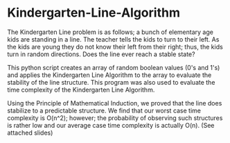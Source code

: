 # Kindergarten-Line-Algorithm
The Kindergarten Line problem is as follows; a bunch of elementary age kids are standing in a line. The teacher tells the kids to turn to their left. As the kids are young they do not know their left from their right; thus, the kids turn in random directions. Does the line ever reach a stable state?

This python script creates an array of random boolean values (0's and 1's) and applies the Kindergarten Line Algorithm to the array to evaluate the stability of the line structure. This program was also used to evaluate the time complexity of the Kindergarten Line Algorithm.

Using the Principle of Mathematical Induction, we proved that the line does stabilize to a predictable structure. We find that our worst case time complexity is O(n^2); however; the probability of observing such structures is rather low and our average case time complexity is actually O(n). (See attached slides)



